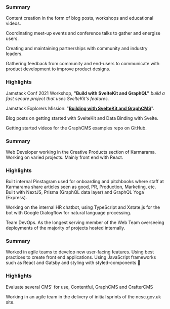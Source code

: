 <script>
  import RoleDetails from '@lib/role-details.svelte'
  import Collapse from '@lib/collapse.svelte'
</script>

<RoleDetails 
  position="Developer Advocate"
  company="GraphCMS"
  startDate="2021-04-26"
  endDate="" 
/>

<section class='all-prose mb-8'>

### Summary

Content creation in the form of blog posts, workshops and educational
videos.

Coordinating meet-up events and conference talks to gather and
energise users.

Creating and maintaining partnerships with community and industry
leaders.

Gathering feedback from community and end-users to communicate with
product development to improve product designs.

### Highlights

Jamstack Conf 2021 Workshop, **"Build with SvelteKit and GraphQL"**
_build a fast secure project that uses SvelteKit's features_.

Jamstack Explorers Mission:
"**[Building with SvelteKit and GraphCMS](https://explorers.netlify.com/learn/building-with-sveltekit-and-graphcms)**".

Blog posts on getting started with SvelteKit and Data Binding with
Svelte.

Getting started videos for the GraphCMS examples repo on GitHub.

</section>

<span class="divider before:bg-primary after:bg-primary mb-10" />

<RoleDetails 
  position="Web Developer"
  company="Karmarama"
  startDate="2018-09-03"
  endDate="2021-04-23" 
/>

<section class='all-prose'>

### Summary

Web Developer working in the Creative Products section of Karmarama.
Working on varied projects. Mainly front end with React.

### Highlights

Built internal Pinstagram used for onboarding and pitchbooks where
staff at Karmarama share articles seen as good, PR, Production,
Marketing, etc. Built with NextJS, Prisma (GraphQL data layer) and
GraphQL Yoga (Express).

Working on the internal HR chatbot, using TypeScript and Xstate.js for
the bot with Google Dialogflow for natural language processing.

Team DevOps. As the longest serving member of the Web Team overseeing
deployments of the majority of projects hosted internally.

</section>

<span class="divider before:bg-primary after:bg-primary mb-10" />

<RoleDetails 
  position="Front-End Developer"
  company="Zaizi"
  startDate="2018-03-08"
  endDate="2018-08-31" 
/>

<section class='all-prose'>

### Summary

Worked in agile teams to develop new user-facing features. Using best
practices to create front end applications. Using JavaScript
frameworks such as React and Gatsby and styling with styled-components
💅

### Highlights

Evaluate several CMS' for use, Contentful, GraphCMS and CrafterCMS

Working in an agile team in the delivery of initial sprints of the
ncsc.gov.uk site.

</section>

<span class="divider before:bg-primary after:bg-primary mb-10" />
